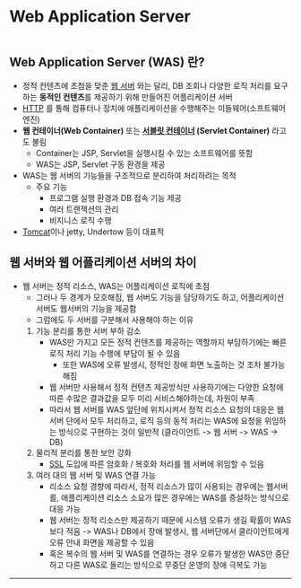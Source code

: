 # Web Application Server

```table-of-contents
```

## Web Application Server (WAS) 란?
- 정적 컨텐츠에 초첨을 맞춘 [웹 서버](Web%20Server.md) 와는 달리, DB 조회나 다양한 로직 처리를 요구하는 **동적인 컨텐츠**를 제공하기 위해 만들어진 어플리케이션 서버
- [HTTP](HTTP.md) 를 통해 컴퓨터나 장치에 애플리케이션을 수행해주는 미들웨어(소프트웨어 엔진)
- **웹 컨테이너(Web Container)** 또는 **[서블릿 컨테이너](서블릿.md) (Servlet Container)** 라고도 불림
	- Container는 JSP, Servlet을 실행시킬 수 있는 소프트웨어를 뜻함
	- WAS는 JSP, Servlet 구동 환경을 제공
- WAS는 웹 서버의 기능들을 구조적으로 분리하여 처리하려는 목적
	- 주요 기능
		- 프로그램 실행 환경과 DB 접속 기능 제공
		- 여러 트랜잭션의 관리
		- 비지니스 로직 수행
- [Tomcat](../../미완성%20문서/Tomcat.md)이나 jetty, Undertow 등이 대표적

## 웹 서버와 웹 어플리케이션 서버의 차이

- 웹 서버는 정적 리소스, WAS는 어플리케이션 로직에 초점
	- 그러나 두 경계가 모호해짐, 웹 서버도 기능을 담당하기도 하고, 어플리케이션 서버도 웹서버의 기능을 제공함
	- 그럼에도 두 서버를 구분해서 사용해야 하는 이유
	1. 기능 분리를 통한 서버 부하 감소
		- WAS만 가지고 모든 정적 컨텐츠를 제공하는 역할까지 부담하기에는 빠른 로직 처리 기능 수행에 부담이 될 수 있음
			- 또한 WAS에 오류 발생시, 정적인 장애 화면 노출하는 것 조차 불가능해짐 
		- 웹 서버만 사용해서 정적 컨텐츠 제공방식만 사용하기에는 다양한 요청에 따른 수많은 결과값을 모두 미리 서비스해야하는데, 자원이 부족
		- 따라서 웹 서버를 WAS 앞단에 위치시켜서 정적 리소스 요청의 대응은 웹 서버 단에서 모두 처리하고, 로직 등의 동적 처리는 WAS에 요청을 위임하는 방식으로 구현하는 것이 일반적 (클라이언트 -> 웹 서버 -> WAS -> DB)
	2. 물리적 분리를 통한 보안 강화
		- [SSL](../../미완성%20문서/SSL.md) 도입에 따른 암호화 / 복호화 처리를 웹 서버에 위임할 수 있음
	3. 여러 대의 웹 서버 및 WAS 연결 가능
		- 리소스 요청 경향에 따라서, 정적 리소스가 많이 사용되는 경우에는 웹서버를, 애플리케이션 리소스 소요가 많은 경우에는 WAS를 증설하는 방식으로 대응 가능
		 - 웹 서버는 정적 리소스만 제공하기 때문에 시스템 오류가 생길 확률이 WAS보다 적음 -> WAS나 DB에서 장애 발생시, 웹 서버단에서 클라이언트에게 오류 안내 화면을 제공할 수 있음
		 - 혹은 복수의 웹 서버 및 WAS를 연결하는 경우 오류가 발생한 WAS만 중단하고 다른 WAS로 돌리는 방식으로 무중단 운영의 장애 극복도 가능





---
